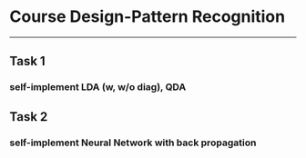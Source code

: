 # Course Design-Pattern Recognition

---

## Task 1
### self-implement LDA (w, w/o diag), QDA

## Task 2
### self-implement Neural Network with back propagation